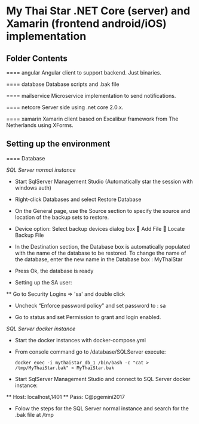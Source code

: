 # My Thai Star .NET Core (server) and Xamarin (frontend android/iOS) implementation


## Folder Contents

==== angular
Angular client to support backend. Just binaries.

==== database
Database scripts and .bak file 

==== mailservice
Microservice implementation to send notifications.

==== netcore
Server side using .net core 2.0.x.
    
==== xamarin
Xamarin client based on Excalibur framework from The Netherlands using XForms.

## Setting up the environment
==== Database

*SQL Server normal instance*

* Start SqlServer Management Studio (Automatically star the session with windows auth)
 
* Right-click Databases and select Restore Database
	 
* On the General page, use the Source section to specify the source and location of the backup sets to restore.
* Device option: Select backup devices dialog box  Add File  Locate Backup File
	 
* In the Destination section, the Database box is automatically populated with the name of the database to be restored. To change the name of the database, enter the new name in the Database box : MyThaiStar
 

* Press Ok, the database is ready

* Setting up the SA user:

** Go to Security  Logins => 'sa' and double click
 

-	Uncheck “Enforce password policy” and set password to : sa
 

* Go to status and set Permission to grant and login enabled.


*SQL Server docker instance*

* Start the docker instances with docker-compose.yml

* From console command go to /database/SQLServer execute:


      docker exec -i mythaistar_db_1 /bin/bash -c "cat > /tmp/MyThaiStar.bak" < MyThaiStar.bak 


* Start SqlServer Management Studio and connect to SQL Server docker instance:

** Host: localhost,1401
** Pass: C@pgemini2017

* Folow the steps for the SQL Server normal instance and search for the .bak file at /tmp
